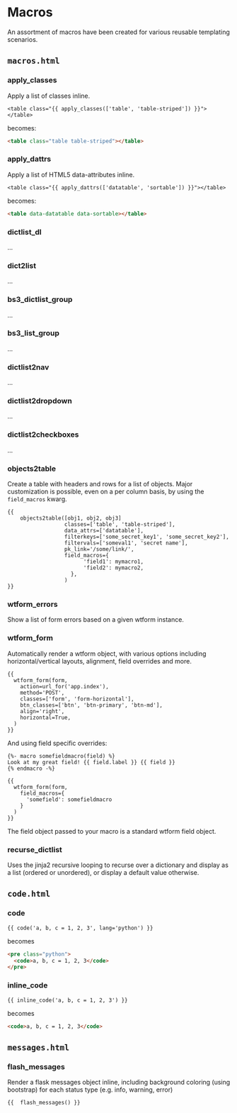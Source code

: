 # Macros

An assortment of macros have been created for various reusable templating scenarios.

## `macros.html`

### apply_classes

Apply a list of classes inline.

```jinja2
<table class="{{ apply_classes(['table', 'table-striped']) }}"></table>
```

becomes:

```html
<table class="table table-striped"></table>
```

### apply_dattrs

Apply a list of HTML5 data-attributes inline.

```jinja2
<table class="{{ apply_dattrs(['datatable', 'sortable']) }}"></table>
```

becomes:

```html
<table data-datatable data-sortable></table>
```

### dictlist_dl

...

### dict2list

...

### bs3_dictlist_group

...

### bs3_list_group

...

### dictlist2nav

...

### dictlist2dropdown

...

### dictlist2checkboxes

...

### objects2table

Create a table with headers and rows for a list of objects. Major customization is possible, even on a per column basis, by using the `field_macros` kwarg.

```jinja2
{{
    objects2table([obj1, obj2, obj3]
                  classes=['table', 'table-striped'],
                  data_attrs=['datatable'],
                  filterkeys=['some_secret_key1', 'some_secret_key2'],
                  filtervals=['someval1', 'secret name'],
                  pk_link='/some/link/',
                  field_macros={
                        'field1': mymacro1,
                        'field2': mymacro2,
                    },
                  )
}}
```

### wtform_errors

Show a list of form errors based on a given wtform instance.

### wtform_form

Automatically render a wtform object, with various options including horizontal/vertical layouts, alignment, field overrides and more.

```jinja2
{{
  wtform_form(form,
    action=url_for('app.index'),
    method='POST',
    classes=['form', 'form-horizontal'],
    btn_classes=['btn', 'btn-primary', 'btn-md'],
    align='right',
    horizontal=True,
  )
}}
```

And using field specific overrides:

```jinja2
{%- macro somefieldmacro(field) %}
Look at my great field! {{ field.label }} {{ field }}
{% endmacro -%}

{{
  wtform_form(form,
    field_macros={
      'somefield': somefieldmacro
    }
  )
}}
```

The field object passed to your macro is a standard wtform field object.

### recurse_dictlist

Uses the jinja2 recursive looping to recurse over a dictionary and display as a list (ordered or unordered), or display a default value otherwise.

## `code.html`

### code

```jinja2
{{ code('a, b, c = 1, 2, 3', lang='python') }}
```

becomes

```html
<pre class="python">
  <code>a, b, c = 1, 2, 3</code>
</pre>
```

### inline_code

```jinja2
{{ inline_code('a, b, c = 1, 2, 3') }}
```

becomes

```html
<code>a, b, c = 1, 2, 3</code>
```

## `messages.html`

### flash_messages

Render a flask messages object inline, including background coloring (using bootstrap) for each status type (e.g. info, warning, error)

```jinja2
{{  flash_messages() }}
```
